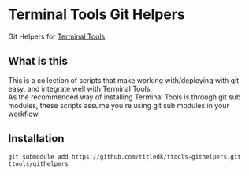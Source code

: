 # Terminal Tools Git Helpers

Git Helpers for [Terminal Tools](https://github.com/titledk/ttools-core)

## What is this

This is a collection of scripts that make working with/deploying with git easy,
and integrate well with Terminal Tools.    
As the recommended way of installing Terminal Tools is through git sub modules,
these scripts assume you're using git sub modules in your workflow 

## Installation

	git submodule add https://github.com/titledk/ttools-githelpers.git ttools/githelpers

